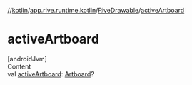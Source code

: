 //[kotlin](../../../index.md)/[app.rive.runtime.kotlin](../index.md)/[RiveDrawable](index.md)/[activeArtboard](active-artboard.md)



# activeArtboard  
[androidJvm]  
Content  
val [activeArtboard](active-artboard.md): [Artboard](../../app.rive.runtime.kotlin.core/-artboard/index.md)?  



